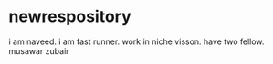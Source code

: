 # newrespository
i am naveed.
i am fast runner.
work in niche visson.
have two fellow.
musawar
zubair
